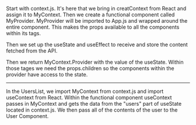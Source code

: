 
Start with context.js.  It's here that we bring in creatContext from
React and assign it to MyContext. Then we create a functional component
called MyProvider.  MyProvider will be imported to App.js and wrapped around
the entire component.  This makes the props available to all the components
within its tags.      

Then we set up the useState and useEffect to receive and store the content fetched from the API.

Then we return MyContext.Provider with the value of the useState.  Within those tages we need the props.children so the components within the provider have access to the state.     

-----

In the UsersList, we import MyContext from context.js and import useContext from React.  Within the functional component useContext passes in MyContext and gets the data from the "users" part of useState located in context.js.
We then pass all of the contents of the user to the User Component.